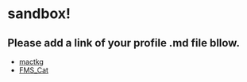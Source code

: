 # sandbox!
## Please add a link of your profile .md file bllow.
- [mactkg](mactkg.md)
- [FMS_Cat](FMS-Cat.md)
